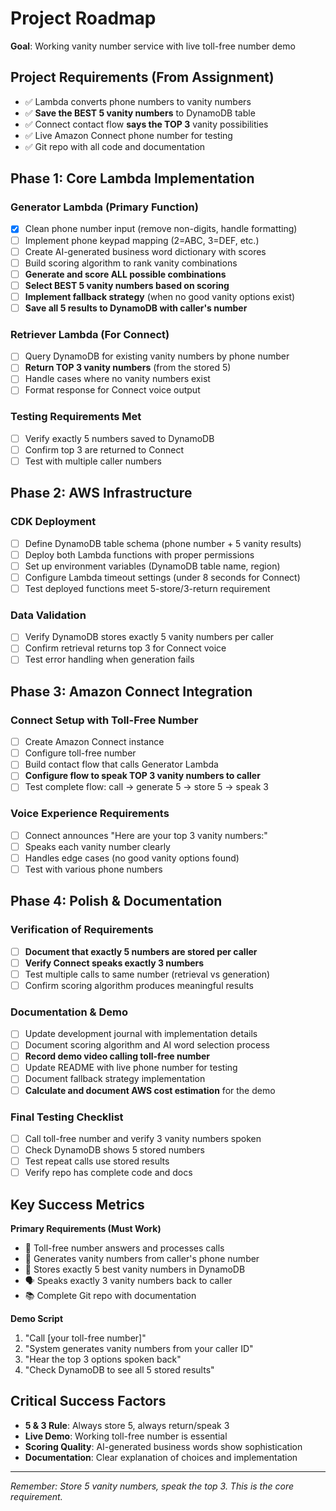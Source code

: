 # Project Roadmap

**Goal**: Working vanity number service with live toll-free number demo

## Project Requirements (From Assignment)
- ✅ Lambda converts phone numbers to vanity numbers
- ✅ **Save the BEST 5 vanity numbers** to DynamoDB table
- ✅ Connect contact flow **says the TOP 3** vanity possibilities
- ✅ Live Amazon Connect phone number for testing
- ✅ Git repo with all code and documentation

## Phase 1: Core Lambda Implementation

### Generator Lambda (Primary Function)
- [x] Clean phone number input (remove non-digits, handle formatting)
- [ ] Implement phone keypad mapping (2=ABC, 3=DEF, etc.)
- [ ] Create AI-generated business word dictionary with scores
- [ ] Build scoring algorithm to rank vanity combinations
- [ ] **Generate and score ALL possible combinations**
- [ ] **Select BEST 5 vanity numbers based on scoring**
- [ ] **Implement fallback strategy** (when no good vanity options exist)
- [ ] **Save all 5 results to DynamoDB with caller's number**

### Retriever Lambda (For Connect)
- [ ] Query DynamoDB for existing vanity numbers by phone number
- [ ] **Return TOP 3 vanity numbers** (from the stored 5)
- [ ] Handle cases where no vanity numbers exist
- [ ] Format response for Connect voice output

### Testing Requirements Met
- [ ] Verify exactly 5 numbers saved to DynamoDB
- [ ] Confirm top 3 are returned to Connect
- [ ] Test with multiple caller numbers

## Phase 2: AWS Infrastructure

### CDK Deployment
- [ ] Define DynamoDB table schema (phone number + 5 vanity results)
- [ ] Deploy both Lambda functions with proper permissions
- [ ] Set up environment variables (DynamoDB table name, region)
- [ ] Configure Lambda timeout settings (under 8 seconds for Connect)
- [ ] Test deployed functions meet 5-store/3-return requirement

### Data Validation
- [ ] Verify DynamoDB stores exactly 5 vanity numbers per caller
- [ ] Confirm retrieval returns top 3 for Connect voice
- [ ] Test error handling when generation fails

## Phase 3: Amazon Connect Integration

### Connect Setup with Toll-Free Number
- [ ] Create Amazon Connect instance
- [ ] Configure toll-free number
- [ ] Build contact flow that calls Generator Lambda
- [ ] **Configure flow to speak TOP 3 vanity numbers to caller**
- [ ] Test complete flow: call → generate 5 → store 5 → speak 3

### Voice Experience Requirements
- [ ] Connect announces "Here are your top 3 vanity numbers:"
- [ ] Speaks each vanity number clearly
- [ ] Handles edge cases (no good vanity options found)
- [ ] Test with various phone numbers

## Phase 4: Polish & Documentation

### Verification of Requirements
- [ ] **Document that exactly 5 numbers are stored per caller**
- [ ] **Verify Connect speaks exactly 3 numbers**
- [ ] Test multiple calls to same number (retrieval vs generation)
- [ ] Confirm scoring algorithm produces meaningful results

### Documentation & Demo
- [ ] Update development journal with implementation details
- [ ] Document scoring algorithm and AI word selection process
- [ ] **Record demo video calling toll-free number**
- [ ] Update README with live phone number for testing
- [ ] Document fallback strategy implementation
- [ ] **Calculate and document AWS cost estimation** for the demo

### Final Testing Checklist
- [ ] Call toll-free number and verify 3 vanity numbers spoken
- [ ] Check DynamoDB shows 5 stored numbers
- [ ] Test repeat calls use stored results
- [ ] Verify repo has complete code and docs

## Key Success Metrics

**Primary Requirements (Must Work)**
- 📱 Toll-free number answers and processes calls
- 🔢 Generates vanity numbers from caller's phone number
- 💾 Stores exactly 5 best vanity numbers in DynamoDB
- 🗣️ Speaks exactly 3 vanity numbers back to caller
- 📚 Complete Git repo with documentation

**Demo Script**
1. "Call [your toll-free number]"
2. "System generates vanity numbers from your caller ID"
3. "Hear the top 3 options spoken back"
4. "Check DynamoDB to see all 5 stored results"

## Critical Success Factors

- **5 & 3 Rule**: Always store 5, always return/speak 3
- **Live Demo**: Working toll-free number is essential
- **Scoring Quality**: AI-generated business words show sophistication
- **Documentation**: Clear explanation of choices and implementation

---

*Remember: Store 5 vanity numbers, speak the top 3. This is the core requirement.*